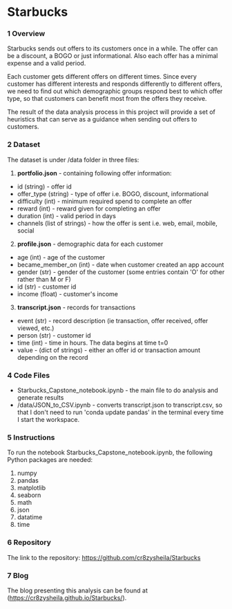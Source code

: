 # Starbucks
### 1 Overview
Starbucks sends out offers to its customers once in a while. The offer can be a discount, a BOGO or just informational. Also each offer has a minimal expense and a valid period.

Each customer gets different offers on different times. Since every customer has different interests and responds differently to different offers, we need to find out which demographic groups respond best to which offer type, so that customers can benefit most from the offers they receive.

The result of the data analysis process in this project will provide a set of heuristics that can serve as a guidance when sending out offers to customers.

### 2 Dataset
The dataset is under /data folder in three files:

1. **portfolio.json** - containing following offer information:
  - id (string) - offer id
  - offer_type (string) - type of offer i.e. BOGO, discount, informational
  - difficulty (int) - minimum required spend to complete an offer
  - reward (int) - reward given for completing an offer
  - duration (int) - valid period in days
  - channels (list of strings) - how the offer is sent i.e. web, email, mobile, social

2. **profile.json** - demographic data for each customer
  - age (int) - age of the customer
  - became_member_on (int) - date when customer created an app account
  - gender (str) - gender of the customer (some entries contain 'O' for other rather than M or F)
  - id (str) - customer id
  - income (float) - customer's income
3. **transcript.json** - records for transactions
  - event (str) - record description (ie transaction, offer received, offer viewed, etc.)
  - person (str) - customer id
  - time (int) - time in hours. The data begins at time t=0
  - value - (dict of strings) - either an offer id or transaction amount depending on the record

### 4 Code Files
  - Starbucks_Capstone_notebook.ipynb - the main file to do analysis and generate results
  - /data/JSON_to_CSV.ipynb - converts transcript.json to transcript.csv, so that I don't need to run 'conda update pandas' in the terminal every time I start the workspace.
### 5 Instructions
To run the notebook Starbucks_Capstone_notebook.ipynb, the following Python packages are needed:
1. numpy
2. pandas
3. matplotlib
4. seaborn
5. math
6. json
7. datatime
8. time
### 6 Repository 
The link to the repository: https://github.com/cr8zysheila/Starbucks
### 7 Blog
The blog presenting this analysis can be found at (https://cr8zysheila.github.io/Starbucks/).
